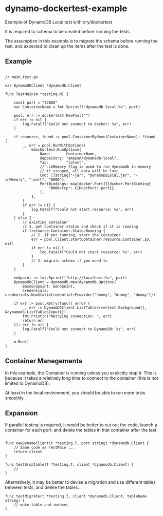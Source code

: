 # dynamo-dockertest-example

Example of DynamoDB Local test with ory/dockertest

It is required to schema to be created before running the tests.

The assumption in this example is to migrate the schema before running the test,
and expected to clean up the items after the test is done.

## Example

```golang

// main_test.go

var DynamoDBClient *dynamodb.Client

func TestMain(m *testing.M) {

    const port = "32808"
    var ContainerName = fmt.Sprintf("dynamodb-local-%s", port)

    pool, err := dockertest.NewPool("")
    if err != nil {
        log.Fatalf("Could not connect to docker: %s", err)
    }

    if resource, found := pool.ContainerByName(ContainerName); !found {
        _, err = pool.RunWithOptions(
            &dockertest.RunOptions{
                Name:       ContainerName,
                Repository: "amazon/dynamodb-local",
                Tag:        "latest",
                // -inMemory flag is used to run dynamodb in memory
                // if stopped, all data will be lost
                Cmd: []string{"-jar", "DynamoDBLocal.jar", "-inMemory", "-port", "8000"},
                PortBindings: map[docker.Port][]docker.PortBinding{
                    "8000/tcp": {{HostPort: port}},
                },
            },
        )
        if err != nil {
            log.Fatalf("Could not start resource: %s", err)
        }
    } else {
        // existing container
        // 1. get container status and check if it is running
        if !resource.Container.State.Running {
            // 2. if not running, start the container
            err = pool.Client.StartContainer(resource.Container.ID, nil)
            if err != nil {
                log.Fatalf("Could not start resource: %s", err)
            }
            // 3. migrate schema if you need to
        }
    }

    endpoint := fmt.Sprintf("http://localhost:%s", port)
    DynamoDBClient = dynamodb.New(dynamodb.Options{
        BaseEndpoint: &endpoint,
        Credentials:  credentials.NewStaticCredentialsProvider("dummy", "dummy", "dummy")})

    if err := pool.Retry(func() error {
        _, err := DynamoDBClient.ListTables(context.Background(), &dynamodb.ListTablesInput{})
        fmt.Println("Retrying connection: ", err)
        return err
    }); err != nil {
        log.Fatalf("Could not connect to DynamoDB: %s", err)
    }

    m.Run()
}

```

## Container Manegements

In this example, the Container is running unless you explicitly stop it.
This is because it takes a relatively long time to connect to the container (this is not limited to DynamoDB).

At least in the local environment, you should be able to run more tests smoothly.

## Expansion

If parallel testing is required, it would be better to cut out the code, launch a container for each port, and delete the tables in that container after the test.

```golang

func newDynamoClient(t *testing.T, port string) *dynamodb.Client {
    // Same code as TestMain ...
    return client
}

func testDropTable(t *testing.T, client *dynamodb.Client) {
    //
}

```

Alternatively, it may be better to devise a migration and use different tables between tests, and delete the tables.

```golang
func testMigrate(t *testing.T, client *dynamodb.Client, tableName string) {
    // make table and indexes
}

```
